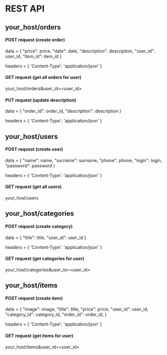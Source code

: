 <h1>REST API</h1>



<h2>your_host/orders</h2>

<h4>POST request (create order)</h4>

data = {
            "price": price,
            "date": date,
            "description": description,
            "user_id": user_id,
            "item_id": item_id
        }

headers = {
            'Content-Type': 'application/json'
        }

<h4>GET request (get all orders for user)</h4>

your_host/orders&user_id=<user_id>

<h4>PUT request (update description)</h4>

data = {
            "order_id": order_id,
            "description": description
        }

headers = {
            'Content-Type': 'application/json'
        }




<h2>your_host/users</h2>

<h4>POST request (create user)</h4>

data = {
            "name": name,
            "surname": surname,
            "phone": phone,
            "login": login,
            "password": password
        }

headers = {
            'Content-Type': 'application/json'
        }


<h4>GET request (get all users)</h4>

your_host/users





<h2>your_host/categories</h2>

<h4>POST request (create category)</h4>

data = {
            "title": title,
            "user_id": user_id
        }

headers = {
            'Content-Type': 'application/json'
        }

<h4>GET request (get categories for user)</h4>

your_host/categories&user_id=<user_id>





<h2>your_host/items</h2>

<h4>POST request (create item)</h4>

data = {
            "image": image,
            "title": title,
            "price": price,
            "user_id": user_id,
            "category_id": category_id,
            "order_id": order_id,
        }

headers = {
            'Content-Type': 'application/json'
        }


<h4>GET request (get items for user)</h4>

your_host/items&user_id=<user_id>